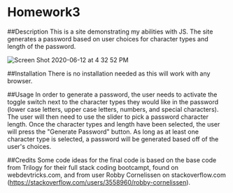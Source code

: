 # Homework3

##Description
This is a site demonstrating my abilities with JS. The site generates a password based on user choices for character types and length of the password.

![Screen Shot 2020-06-12 at 4 32 52 PM](https://user-images.githubusercontent.com/64096701/84545737-c3b65100-accd-11ea-8cdc-968f625e1c04.png)

##Installation
There is no installation needed as this will work with any browser.

##Usage
In order to generate a password, the user needs to activate the toggle switch next to the character types they would like in the password (lower case letters, upper case letters, numbers, and special characters). The user will then need to use the slider to pick a password character length. Once the character types and length have been selected, the user will press the "Generate Password" button. As long as at least one character type is selected, a password will be generated based off of the user's choices.

##Credits
Some code ideas for the final code is based on the base code from Trilogy for their full stack coding bootcampt, found on webdevtricks.com,  and from user Robby Cornelissen on stackoverflow.com (https://stackoverflow.com/users/3558960/robby-cornelissen).
